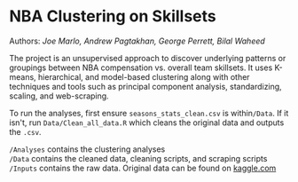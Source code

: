 # NBA Clustering on Skillsets
Authors: _Joe Marlo, Andrew Pagtakhan, George Perrett, Bilal Waheed_

The project is an unsupervised approach to discover underlying patterns or groupings between NBA compensation vs.
overall team skillsets. It uses K-means, hierarchical, and model-based clustering along with other techniques and tools such as principal component analysis, standardizing, scaling, and web-scraping.

To run the analyses, first ensure `seasons_stats_clean.csv` is within`/Data`. If it isn't, run `Data/Clean_all_data.R` which cleans the original data and outputs the `.csv`.

`/Analyses` contains the clustering analyses  
`/Data` contains the cleaned data, cleaning scripts, and scraping scripts  
`/Inputs` contains the raw data. Original data can be found on [kaggle.com](https://www.kaggle.com/drgilermo/nba-players-stats)
